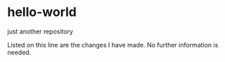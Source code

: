 # hello-world
just another repository

Listed on this line are the changes I have made.
No further information is needed.
